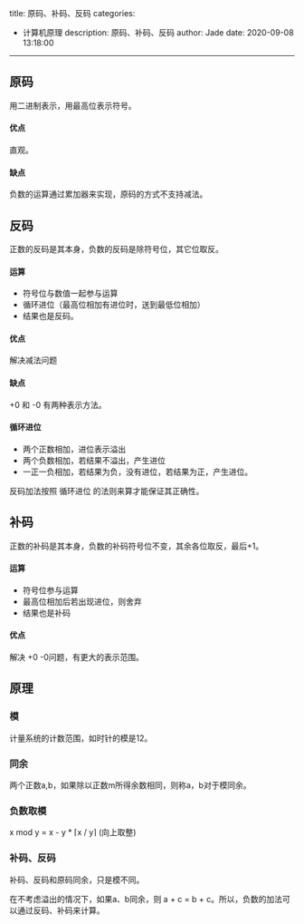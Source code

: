 title: 原码、补码、反码
categories:
  - 计算机原理
description: 原码、补码、反码
author: Jade
date: 2020-09-08 13:18:00
---

## 原码
用二进制表示，用最高位表示符号。
#### 优点
直观。
#### 缺点
负数的运算通过累加器来实现，原码的方式不支持减法。

## 反码
正数的反码是其本身，负数的反码是除符号位，其它位取反。
#### 运算
- 符号位与数值一起参与运算
- 循环进位（最高位相加有进位时，送到最低位相加）
- 结果也是反码。
#### 优点
解决减法问题
#### 缺点
+0 和 -0 有两种表示方法。
#### 循环进位
- 两个正数相加，进位表示溢出
- 两个负数相加，若结果不溢出，产生进位
- 一正一负相加，若结果为负，没有进位，若结果为正，产生进位。

反码加法按照 循环进位 的法则来算才能保证其正确性。

## 补码
正数的补码是其本身，负数的补码符号位不变，其余各位取反，最后+1。
#### 运算
- 符号位参与运算
- 最高位相加后若出现进位，则舍弃
- 结果也是补码
#### 优点
解决 +0 -0问题，有更大的表示范围。

## 原理
### 模
计量系统的计数范围，如时针的模是12。
### 同余
两个正数a,b，如果除以正数m所得余数相同，则称a，b对于模同余。
### 负数取模
x mod y = x - y * ⌈x / y⌉ (向上取整) 
### 补码、反码
补码、反码和原码同余，只是模不同。

在不考虑溢出的情况下，如果a、b同余，则 a + c = b + c。所以，负数的加法可以通过反码、补码来计算。

